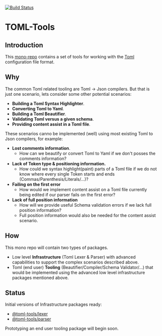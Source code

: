 [![Build Status](https://travis-ci.org/bd82/toml-tools.svg?branch=master)](https://travis-ci.org/bd82/toml-tools)

# TOML-Tools

## Introduction

This [mono-repo][mono-repo] contains a set of tools for working with the [Toml][toml] configuration file format.

## Why

The common Toml related tooling are Toml -> Json compilers.
But that is just one scenario, lets consider some other potential scenarios:

- **Building a Toml Syntax Highlighter**.
- **Converting Toml to Yaml**.
- **Building a Toml Beautifier**.
- **Validating Toml versus a given schema**.
- **Providing content assist in a Toml file**.

These scenarios canno be implemented (well) using
most existing Toml to Json compilers, for example:

- **Lost comments information**.
  - How can we beautify or convert Toml to Yaml if we don't posses the comments information?
- **Lack of Token type & positioning information.**
  - How could we syntax highlight(paint) parts of a Toml file if we do not know
    where every single Token starts and ends (Commas/Parenthesis/Literals/...)?
- **Failing on the first error**
  - How would we implement content assist on a Toml file currently being edited
    if our parser fails on the first error?
- **Lack of full position information**
  - How will we provide useful Schema validation errors if we lack full position information?
  - Full position information would also be needed for the content assist scenario.

## How

This mono repo will contain two types of packages.

- Low level **Infrastructure** (Toml Lexer & Parser) with advanced capabilities to support
  the complex scenarios described above.
- Toml (end user) **Tooling** (Beautifier/Compiler/Schema Validator/...) that would be implemented using
  the advanced low level infrastructure packages mentioned above.

## Status

Initial versions of Infrastructure packages ready:

- [@toml-tools/lexer](./packages/lexer)
- [@toml-tools/parser](./packages/parser)

Prototyping an end user tooling package will begin soon.

[toml]: https://github.com/toml-lang/toml
[mono-repo]: https://github.com/babel/babel/blob/master/doc/design/monorepo.md
